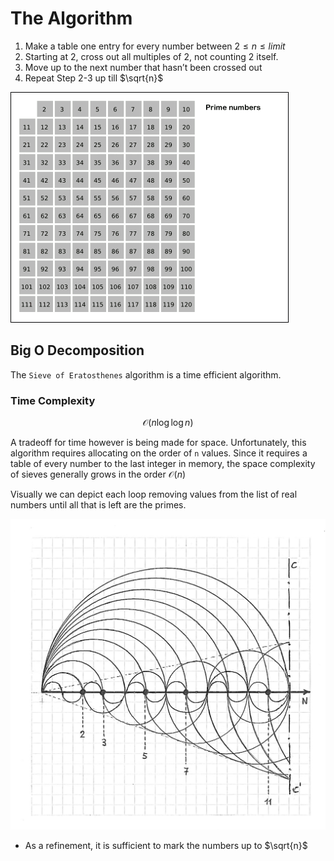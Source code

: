 The Algorithm
=============

1.  Make a table one entry for every number between $`2 \leq{n} \leq{limit}`$
2.  Starting at 2, cross out all multiples of 2, not counting 2 itself.
3.  Move up to the next number that hasn’t been crossed out
4.  Repeat Step 2-3 up till $`\sqrt{n}`$

![Animation](./animation.gif)

Big O Decomposition
-------------------
The `Sieve of Eratosthenes` algorithm is a time efficient algorithm.

### Time Complexity

```math
\mathcal{O}(n\log{\log{n}})
```

A tradeoff for time however is being made for space.
Unfortunately, this algorithm requires allocating on the order of `n` values.
Since it requires a table of every number to the last integer in memory, the space complexity of sieves generally grows in the order $`\mathcal{O}(n)`$

Visually we can depict each loop removing values from the list of real numbers until all that is left are the primes.

![Sieve](./sieve.jpg)

* As a refinement, it is sufficient to mark the numbers up to $`\sqrt{n}`$
